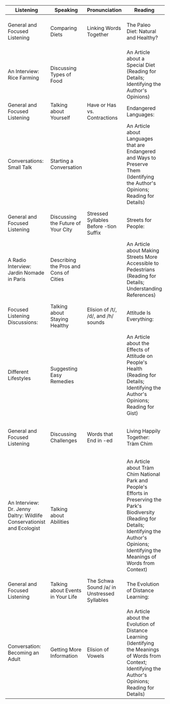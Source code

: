 | Listening | Speaking | Pronunciation | Reading | Writing |
|-----------|----------|---------------|---------|---------|
| General and Focused Listening | Comparing Diets | Linking Words Together | The Paleo Diet: Natural and Healthy? | Writing Main Ideas and Supporting Details |
| An Interview: Rice Farming | Discussing Types of Food | | An Article about a Special Diet (Reading for Details; Identifying the Author's Opinions) | |
| General and Focused Listening | Talking about Yourself | Have or Has vs. Contractions | Endangered Languages: | Giving Examples |
| Conversations: Small Talk | Starting a Conversation | | An Article about Languages that are Endangered and Ways to Preserve Them (Identifying the Author's Opinions; Reading for Details) | |
| General and Focused Listening | Discussing the Future of Your City | Stressed Syllables Before -tion Suffix | Streets for People: | Writing a Paragraph With a Good Topic Sentence |
| A Radio Interview: Jardin Nomade in Paris | Describing the Pros and Cons of Cities | | An Article about Making Streets More Accessible to Pedestrians (Reading for Details; Understanding References) | |
| Focused Listening Discussions: | Talking about Staying Healthy | Elision of /t/, /d/, and /h/ sounds | Attitude Is Everything: | Writing a Paragraph Using Supporting Details |
| Different Lifestyles | Suggesting Easy Remedies | | An Article about the Effects of Attitude on People's Health (Reading for Details; Identifying the Author's Opinions; Reading for Gist) | |
| General and Focused Listening | Discussing Challenges | Words that End in -ed | Living Happily Together: Tràm Chim | Writing a Letter to Talk about a Challenging Experience |
| An Interview: Dr. Jenny Daltry: Wildlife Conservationist and Ecologist | Talking about Abilities | | An Article about Tràm Chim National Park and People's Efforts in Preserving the Park's Biodiversity (Reading for Details; Identifying the Author's Opinions; Identifying the Meanings of Words from Context) | |
| General and Focused Listening | Talking about Events in Your Life | The Schwa Sound /ə/ in Unstressed Syllables | The Evolution of Distance Learning: | Writing a Paragraph to Describe a Life Transition |
| Conversation: Becoming an Adult | Getting More Information | Elision of Vowels | An Article about the Evolution of Distance Learning (Identifying the Meanings of Words from Context; Identifying the Author's Opinions; Reading for Details) | |